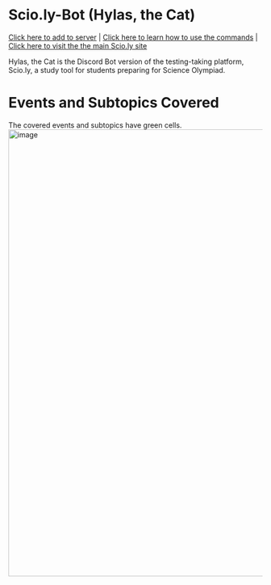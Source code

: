 # Scio.ly-Bot (Hylas, the Cat)
[Click here to add to server](https://discord.com/oauth2/authorize?client_id=1400979720614711327&permissions=8&integration_type=0&scope=bot+applications.commands) |
[Click here to learn how to use the commands](https://discord.com/oauth2/authorize?client_id=1400979720614711327&permissions=8&integration_type=0&scope=bot+applications.commands) |
[Click here to visit the the main Scio.ly site](https://scio.ly/)

Hylas, the Cat is the Discord Bot version of the testing-taking platform, Scio.ly, a study tool for students preparing for Science Olympiad.
# Events and Subtopics Covered
The covered events and subtopics have green cells.
<img width="1405" height="885" alt="image" src="https://github.com/user-attachments/assets/f41d8305-b7b3-4f6a-9f0a-42dabf15243c" />
